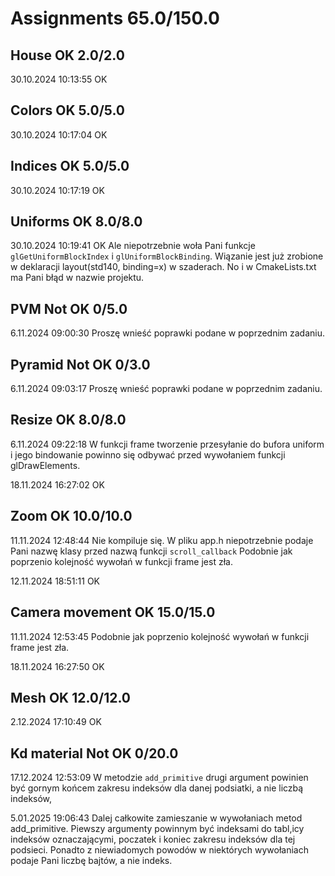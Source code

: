# Assignments 65.0/150.0

## House OK 2.0/2.0

30.10.2024 10:13:55 OK

## Colors OK 5.0/5.0

30.10.2024 10:17:04 OK

## Indices OK 5.0/5.0

30.10.2024 10:17:19 OK

## Uniforms OK 8.0/8.0

30.10.2024 10:19:41 OK
Ale niepotrzebnie woła Pani funkcje `glGetUniformBlockIndex` i  `glUniformBlockBinding`. Wiązanie jest już zrobione w deklaracji layout(std140, binding=x) w szaderach.
No i w CmakeLists.txt ma Pani błąd w nazwie projektu.

## PVM Not OK 0/5.0

6.11.2024 09:00:30
Proszę wnieść poprawki podane w poprzednim zadaniu. 


## Pyramid Not OK 0/3.0

6.11.2024 09:03:17
Proszę wnieść poprawki podane w poprzednim zadaniu.


## Resize OK 8.0/8.0

6.11.2024 09:22:18
W funkcji frame tworzenie przesyłanie do bufora uniform  i jego bindowanie powinno się odbywać przed wywołaniem funkcji glDrawElements. 

18.11.2024 16:27:02 OK

## Zoom OK 10.0/10.0

11.11.2024 12:48:44
Nie kompiluje się. W pliku app.h niepotrzebnie podaje Pani nazwę klasy przed nazwą funkcji `scroll_callback`
Podobnie jak poprzenio kolejność wywołań w funkcji frame jest zła. 

12.11.2024 18:51:11 OK

## Camera movement OK 15.0/15.0

11.11.2024 12:53:45
Podobnie jak poprzenio kolejność wywołań w funkcji frame jest zła. 

18.11.2024 16:27:50 OK


## Mesh OK 12.0/12.0

2.12.2024 17:10:49 OK

## Kd material Not OK 0/20.0

17.12.2024 12:53:09
W metodzie `add_primitive` drugi argument powinien być gornym końcem zakresu indeksów dla danej podsiatki, a nie liczbą indeksów,

5.01.2025 19:06:43
Dalej całkowite zamieszanie w wywołaniach metod add_primitive. Piewszy argumenty powinnym być indeksami do tabl,icy indeksów oznaczającymi, poczatek i koniec zakresu indeksów dla tej podsieci. 
Ponadto z niewiadomych powodów w niektórych wywołaniach podaje Pani liczbę bajtów, a nie indeks.



